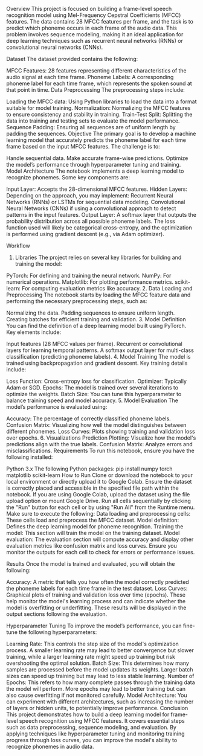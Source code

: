 Overview
This project is focused on building a frame-level speech recognition model using Mel-Frequency Cepstral Coefficients (MFCC) features. The data contains 28 MFCC features per frame, and the task is to predict which phoneme occurs in each frame of the audio data. This problem involves sequence modeling, making it an ideal application for deep learning techniques such as recurrent neural networks (RNNs) or convolutional neural networks (CNNs).

Dataset
The dataset provided contains the following:

MFCC Features: 28 features representing different characteristics of the audio signal at each time frame.
Phoneme Labels: A corresponding phoneme label for each time frame, which represents the spoken sound at that point in time.
Data Preprocessing
The preprocessing steps include:

Loading the MFCC data: Using Python libraries to load the data into a format suitable for model training.
Normalization: Normalizing the MFCC features to ensure consistency and stability in training.
Train-Test Split: Splitting the data into training and testing sets to evaluate the model performance.
Sequence Padding: Ensuring all sequences are of uniform length by padding the sequences.
Objective
The primary goal is to develop a machine learning model that accurately predicts the phoneme label for each time frame based on the input MFCC features. The challenge is to:

Handle sequential data.
Make accurate frame-wise predictions.
Optimize the model’s performance through hyperparameter tuning and training.
Model Architecture
The notebook implements a deep learning model to recognize phonemes. Some key components are:

Input Layer: Accepts the 28-dimensional MFCC features.
Hidden Layers: Depending on the approach, you may implement:
Recurrent Neural Networks (RNNs) or LSTMs for sequential data modeling.
Convolutional Neural Networks (CNNs) if using a convolutional approach to detect patterns in the input features.
Output Layer: A softmax layer that outputs the probability distribution across all possible phoneme labels.
The loss function used will likely be categorical cross-entropy, and the optimization is performed using gradient descent (e.g., via Adam optimizer).

Workflow
1. Libraries
The project relies on several key libraries for building and training the model:

PyTorch: For defining and training the neural network.
NumPy: For numerical operations.
Matplotlib: For plotting performance metrics.
scikit-learn: For computing evaluation metrics like accuracy.
2. Data Loading and Preprocessing
The notebook starts by loading the MFCC feature data and performing the necessary preprocessing steps, such as:

Normalizing the data.
Padding sequences to ensure uniform length.
Creating batches for efficient training and validation.
3. Model Definition
You can find the definition of a deep learning model built using PyTorch. Key elements include:

Input features (28 MFCC values per frame).
Recurrent or convolutional layers for learning temporal patterns.
A softmax output layer for multi-class classification (predicting phoneme labels).
4. Model Training
The model is trained using backpropagation and gradient descent. Key training details include:

Loss Function: Cross-entropy loss for classification.
Optimizer: Typically Adam or SGD.
Epochs: The model is trained over several iterations to optimize the weights.
Batch Size: You can tune this hyperparameter to balance training speed and model accuracy.
5. Model Evaluation
The model’s performance is evaluated using:

Accuracy: The percentage of correctly classified phoneme labels.
Confusion Matrix: Visualizing how well the model distinguishes between different phonemes.
Loss Curves: Plots showing training and validation loss over epochs.
6. Visualizations
Prediction Plotting: Visualize how the model's predictions align with the true labels.
Confusion Matrix: Analyze errors and misclassifications.
Requirements
To run this notebook, ensure you have the following installed:

Python 3.x
The following Python packages:
pip install numpy torch matplotlib scikit-learn
How to Run
Clone or download the notebook to your local environment or directly upload it to Google Colab.
Ensure the dataset is correctly placed and accessible in the specified file path within the notebook. If you are using Google Colab, upload the dataset using the file upload option or mount Google Drive.
Run all cells sequentially by clicking the "Run" button for each cell or by using "Run All" from the Runtime menu. Make sure to execute the following:
Data loading and preprocessing cells: These cells load and preprocess the MFCC dataset.
Model definition: Defines the deep learning model for phoneme recognition.
Training the model: This section will train the model on the training dataset.
Model evaluation: The evaluation section will compute accuracy and display other evaluation metrics like confusion matrix and loss curves.
Ensure you monitor the outputs for each cell to check for errors or performance issues.

Results
Once the model is trained and evaluated, you will obtain the following:

Accuracy: A metric that tells you how often the model correctly predicted the phoneme labels for each time frame in the test dataset.
Loss Curves: Graphical plots of training and validation loss over time (epochs). These help monitor the model's learning process and can indicate whether the model is overfitting or underfitting.
These results will be displayed in the output sections following the evaluation.

Hyperparameter Tuning
To improve the model’s performance, you can fine-tune the following hyperparameters:

Learning Rate: This controls the step size of the model's optimization process. A smaller learning rate may lead to better convergence but slower training, while a larger learning rate might speed up training but risk overshooting the optimal solution.
Batch Size: This determines how many samples are processed before the model updates its weights. Larger batch sizes can speed up training but may lead to less stable learning.
Number of Epochs: This refers to how many complete passes through the training data the model will perform. More epochs may lead to better training but can also cause overfitting if not monitored carefully.
Model Architecture: You can experiment with different architectures, such as increasing the number of layers or hidden units, to potentially improve performance.
Conclusion
This project demonstrates how to build a deep learning model for frame-level speech recognition using MFCC features. It covers essential steps such as data preprocessing, sequence modeling, and evaluation. By applying techniques like hyperparameter tuning and monitoring training progress through loss curves, you can improve the model's ability to recognize phonemes in audio data.
